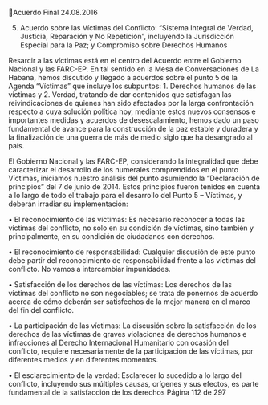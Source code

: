 Acuerdo Final 
24.08.2016 
 
 
 
 
 
5. Acuerdo sobre las Víctimas del Conflicto: 
“Sistema Integral de Verdad, Justicia, Reparación y No Repetición”, incluyendo la Jurisdicción Especial 
para la Paz; y Compromiso sobre Derechos Humanos  
 
 
Resarcir  a  las  víctimas  está  en  el  centro  del  Acuerdo  entre  el  Gobierno  Nacional  y  las  FARC-EP.  En  tal 
sentido en la Mesa de Conversaciones de La Habana, hemos discutido y llegado a acuerdos sobre el punto 
5 de la Agenda “Víctimas” que incluye los subpuntos: 1. Derechos humanos de las víctimas y 2. Verdad, 
tratando de dar contenidos que satisfagan las reivindicaciones de quienes han sido afectados por la larga 
confrontación  respecto  a  cuya  solución  política  hoy,  mediante  estos  nuevos  consensos  e  importantes 
medidas  y  acuerdos  de  desescalamiento,  hemos  dado  un  paso  fundamental  de  avance  para  la 
construcción de la paz estable y duradera y la finalización de una guerra de más de medio siglo que ha 
desangrado al país. 
 
El Gobierno Nacional y las FARC-EP, considerando la integralidad que debe caracterizar el desarrollo de 
los  numerales  comprendidos  en  el  punto  Víctimas,  iniciamos  nuestro  análisis  del  punto  asumiendo  la 
“Declaración de principios” del 7 de junio de 2014. Estos principios fueron tenidos en cuenta a lo largo de 
todo el trabajo para el desarrollo del Punto 5 – Víctimas, y deberán irradiar su implementación: 
 
• El reconocimiento de las víctimas: Es necesario reconocer a todas las víctimas del conflicto, no 
solo en su condición de víctimas, sino también y principalmente, en su condición de ciudadanos 
con derechos. 
 
• El  reconocimiento  de  responsabilidad:  Cualquier  discusión  de  este  punto  debe  partir  del 
reconocimiento de responsabilidad frente a las víctimas del conflicto. No vamos a intercambiar 
impunidades. 
 
• Satisfacción de los derechos de las víctimas: Los derechos de las víctimas del conflicto no son 
negociables; se trata de ponernos de acuerdo acerca de cómo deberán ser satisfechos de la mejor 
manera en el marco del fin del conflicto. 
 
• La participación de las víctimas: La discusión sobre la satisfacción de los derechos de las víctimas 
de graves violaciones de derechos humanos e infracciones al Derecho Internacional Humanitario 
con  ocasión  del  conflicto,  requiere  necesariamente  de  la  participación  de  las  víctimas,  por 
diferentes medios y en diferentes momentos. 
 
• El esclarecimiento de la verdad: Esclarecer lo sucedido a lo largo del conflicto, incluyendo sus 
múltiples causas, orígenes y sus efectos, es parte fundamental de la satisfacción de los derechos 
Página 112 de 297 
 

